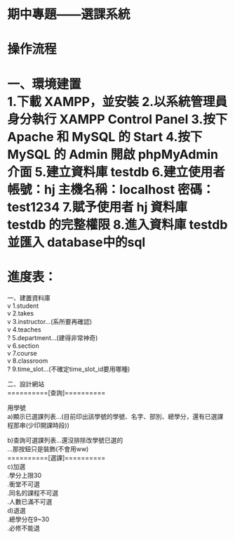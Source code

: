 # 期中專題——選課系統
# 操作流程  
一、環境建置  
1.下載 XAMPP，並安裝
2.以系統管理員身分執行 XAMPP Control Panel
3.按下 Apache 和 MySQL 的 Start
4.按下 MySQL 的 Admin 開啟 phpMyAdmin 介面
5.建立資料庫 testdb
6.建立使用者
    帳號：hj
    主機名稱：localhost
    密碼：test1234
7.賦予使用者 hj 資料庫 testdb 的完整權限
8.進入資料庫 testdb 並匯入 database中的sql  
========================
# 進度表：  
一、建置資料庫  
  v 1.student  
  v 2.takes  
  v 3.instructor...(系所要再確認)  
  v 4.teaches  
  ? 5.department...(建得非常神奇)  
  v 6.section  
  v 7.course  
  v 8.classroom  
  ? 9.time_slot...(不確定time_slot_id要用哪種)  
  
二、設計網站  
==========[查詢]==========
 
用學號  
a)顯示已選課列表...(目前印出該學號的學號、名字、部別、總學分，還有已選課程那串(少印開課時段))  

b)查詢可選課列表...還沒排除改學號已選的   
...那按鈕只是裝飾(不會用ww)  
==========[選課]==========  
c)加選  
.學分上限30  
.衝堂不可選  
.同名的課程不可選  
.人數已滿不可選    
d)退選  
.總學分在9~30  
.必修不能退  
  
